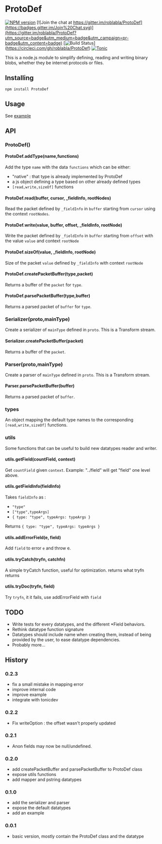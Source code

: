 # ProtoDef
[![NPM version](https://img.shields.io/npm/v/protodef.svg)](http://npmjs.com/package/protodef)
[![Join the chat at https://gitter.im/roblabla/ProtoDef](https://badges.gitter.im/Join%20Chat.svg)](https://gitter.im/roblabla/ProtoDef?utm_source=badge&utm_medium=badge&utm_campaign=pr-badge&utm_content=badge)
[![Build Status](https://img.shields.io/circleci/project/roblabla/ProtoDef/master.svg)]
(https://circleci.com/gh/roblabla/ProtoDef)
[![Tonic](https://img.shields.io/badge/tonic-try%20it-blue.svg)](https://tonicdev.com/npm/protodef)

This is a node.js module to simplify defining, reading and writing binary blobs,
whether they be internet protocols or files.

## Installing

```
npm install ProtoDef
```


## Usage

See [example](example.js)


## API

### ProtoDef()

#### ProtoDef.addType(name,functions)

Add the type `name` with the data `functions` which can be either:
* "native" : that type is already implemented by ProtoDef
* a js object defining a type based on other already defined types
* `[read,write,sizeOf]` functions

#### ProtoDef.read(buffer, cursor, _fieldInfo, rootNodes)

Read the packet defined by `_fieldInfo` in `buffer` starting from `cursor` using the context `rootNodes`.

#### ProtoDef.write(value, buffer, offset, _fieldInfo, rootNode)

Write the packet defined by `_fieldInfo` in `buffer` starting from `offset` with the value `value` and context `rootNode`

#### ProtoDef.sizeOf(value, _fieldInfo, rootNode)

Size of the packet `value` defined by `_fieldInfo` with context `rootNode`

#### ProtoDef.createPacketBuffer(type,packet)

Returns a buffer of the `packet` for `type`.

#### ProtoDef.parsePacketBuffer(type,buffer)

Returns a parsed packet of `buffer` for `type`.

### Serializer(proto,mainType)

Create a serializer of `mainType` defined in `proto`. This is a Transform stream.

#### Serializer.createPacketBuffer(packet)

Returns a buffer of the `packet`.

### Parser(proto,mainType)

Create a parser of `mainType` defined in `proto`. This is a Transform stream.

#### Parser.parsePacketBuffer(buffer)

Returns a parsed packet of `buffer`.

### types

An object mapping the default type names to the corresponding `[read,write,sizeOf]` functions.

### utils

Some functions that can be useful to build new datatypes reader and writer.

#### utils.getField(countField, context)

Get `countField` given `context`. Example: "../field" will get "field" one level above.

#### utils.getFieldInfo(fieldInfo)

Takes `fieldInfo` as :
* `"type"`
* `["type",typeArgs]`
* `{ type: "type", typeArgs: typeArgs }`

Returns `{ type: "type", typeArgs: typeArgs }`

#### utils.addErrorField(e, field)

Add `field` to error `e` and throw e.

#### utils.tryCatch(tryfn, catchfn)

A simple tryCatch function, useful for optimization.
returns what tryfn returns

#### utils.tryDoc(tryfn, field)

Try `tryfn`, it it fails, use addErrorField with `field`


## TODO
- Write tests for every datatypes, and the different \*Field behaviors.
- Rethink datatype function signature
- Datatypes should include name when creating them, instead of being provided
by the user, to ease datatype dependencies.
- Probably more...

## History

### 0.2.3
* fix a small mistake in mapping error
* improve internal code
* improve example
* integrate with tonicdev

### 0.2.2

* Fix writeOption : the offset wasn't properly updated

### 0.2.1

* Anon fields may now be null/undefined.

### 0.2.0

* add createPacketBuffer and parsePacketBuffer to ProtoDef class
* expose utils functions
* add mapper and pstring datatypes

### 0.1.0

* add the serializer and parser
* expose the default datatypes
* add an example

### 0.0.1

* basic version, mostly contain the ProtoDef class and the datatype
